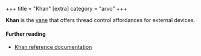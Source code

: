 +++
title = "Khan"
[extra]
category = "arvo"
+++

**Khan** is the [vane](/reference/glossary/vane) that offers thread control
affordances for external devices.

#### Further reading

- [Khan reference documentation](/reference/arvo/khan/khan)


